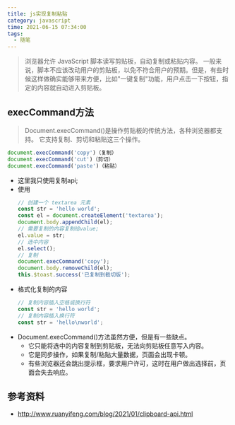 ```yaml
---
title: js实现复制粘贴
category: javascript
time: 2021-06-15 07:34:00
tags:
  - 随笔
---
```


> 浏览器允许 JavaScript 脚本读写剪贴板，自动复制或粘贴内容。
> 一般来说，脚本不应该改动用户的剪贴板，以免不符合用户的预期。但是，有些时候这样做确实能够带来方便，比如"一键复制"功能，用户点击一下按钮，指定的内容就自动进入剪贴板。

## execCommand方法
> Document.execCommand()是操作剪贴板的传统方法，各种浏览器都支持。
> 它支持复制、剪切和粘贴这三个操作。

```javascript
document.execCommand('copy')（复制）
document.execCommand('cut')（剪切）
document.execCommand('paste')（粘贴）
```

- 这里我只使用复制api;
- 使用
  ```javascript
  // 创建一个 textarea 元素
  const str = 'hello world';
  const el = document.createElement('textarea');
  document.body.appendChild(el);
  // 需要复制的内容复制给value;
  el.value = str;
  // 选中内容
  el.select();
  // 复制
  document.execCommand('copy');
  document.body.removeChild(el);
  this.$toast.success('已复制到截切版');
  ```
- 格式化复制的内容
    ```javascript
    // 复制内容插入空格或换行符
    const str = 'hello world';
    // 复制内容插入换行符
    const str = 'hello\nworld';
    ```
- Document.execCommand()方法虽然方便，但是有一些缺点。
    - 它只能将选中的内容复制到剪贴板，无法向剪贴板任意写入内容。
    - 它是同步操作，如果复制/粘贴大量数据，页面会出现卡顿。
    - 有些浏览器还会跳出提示框，要求用户许可，这时在用户做出选择前，页面会失去响应。

## 参考资料

- http://www.ruanyifeng.com/blog/2021/01/clipboard-api.html